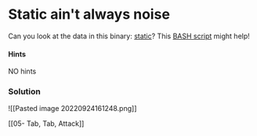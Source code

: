 # Static ain't always noise
Can you look at the data in this binary: [static](https://mercury.picoctf.net/static/e9dd71b5d11023873b8abe99cdb45551/static)? This [BASH script](https://mercury.picoctf.net/static/e9dd71b5d11023873b8abe99cdb45551/ltdis.sh) might help!

#### Hints
NO hints

### Solution
![[Pasted image 20220924161248.png]]

[[05- Tab, Tab, Attack]]
